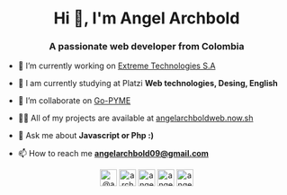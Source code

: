 <h1 align="center">Hi 👋, I'm Angel Archbold</h1>
<h3 align="center">A passionate web developer from Colombia</h3>

- 🔭 I’m currently working on [Extreme Technologies S.A](#)

- 🌱 I am currently studying at Platzi **Web technologies, Desing, English**

- 👯 I’m collaborate on [Go-PYME](http://go-pyme.com/)

- 👨‍💻 All of my projects are available at [angelarchboldweb.now.sh](angelarchboldweb.now.sh)

- 💬 Ask me about **Javascript or Php :)**

- 📫 How to reach me **angelarchbold09@gmail.com**

<p align="center">
<a href="https://twitter.com/@angel_archbold" target="blank"><img align="center" src="https://cdn.jsdelivr.net/npm/simple-icons@3.0.1/icons/twitter.svg" alt="@angel_archbold" height="30" width="30" /></a>
<a href="https://linkedin.com/in/archbold09" target="blank"><img align="center" src="https://cdn.jsdelivr.net/npm/simple-icons@3.0.1/icons/linkedin.svg" alt="archbold09" height="30" width="30" /></a>
<a href="https://fb.com/angelarchbold" target="blank"><img align="center" src="https://cdn.jsdelivr.net/npm/simple-icons@3.0.1/icons/facebook.svg" alt="angelarchbold" height="30" width="30" /></a>
<a href="https://instagram.com/angel_archbold09" target="blank"><img align="center" src="https://cdn.jsdelivr.net/npm/simple-icons@3.0.1/icons/instagram.svg" alt="angel_archbold09" height="30" width="30" /></a>
<a href="https://www.youtube.com/c/angel archbold" target="blank"><img align="center" src="https://cdn.jsdelivr.net/npm/simple-icons@3.0.1/icons/youtube.svg" alt="angel archbold" height="30" width="30" /></a>
</p>

